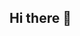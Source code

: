 ## Hi there 👋

<!--
**horus-Website/horus-website** is a ✨ _special_ ✨ repository because its `README.md` (this file) appears on your GitHub profile.
# Welcome to HORUS

**Horus** is a visionary project exploring the fusion of human consciousness and Artificial Intelligence, with the goal of creating a civilization that is not only more advanced, but also more emotionally aware.

## Why HORUS?

We believe that the next evolution of human potential lies in harmonious integration with intelligent systems. HORUS is an invitation to reimagine the future — where machines understand emotions, and humans expand their cognitive and emotional capabilities through technology.

## Our Vision

To co-create a new era where emotional intelligence and artificial intelligence walk hand in hand — leading to more compassionate, creative, and connected societies.

## What we're building

- AI tools that enhance human emotional and mental awareness  
- Interfaces that blend human intuition with machine intelligence  
- A new model for civilization based on empathy, intelligence, and cooperation

## Join us

We’re at the beginning of this journey. Whether you’re an engineer, artist, philosopher, researcher, or visionary — we’d love to connect and co-create the future together.

**Contact**: [your-email@example.com]  
**Website**: [https://your-website.github.io](https://your-website.github.io)

---
Here are some ideas to get you started:

- 🔭 I’m currently working on ...
- 🌱 I’m currently learning ...
- 👯 I’m looking to collaborate on ...
- 🤔 I’m looking for help with ...
- 💬 Ask me about ...
- 📫 How to reach me: ...
- 😄 Pronouns: ...
- ⚡ Fun fact: ...
-->
